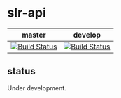 # slr-api





| master  | develop      |
|---------|-------------|
| [![Build Status](https://travis-ci.com/TrentoCrowdAI/slr-api.svg?branch=master)](https://travis-ci.com/TrentoCrowdAI/slr-api)    | [![Build Status](https://travis-ci.com/TrentoCrowdAI/slr-api.svg?branch=develop)](https://travis-ci.com/TrentoCrowdAI/slr-api) |


## status

Under development.
